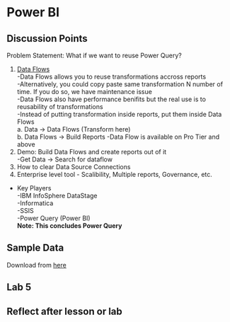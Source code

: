 # Power BI

## Discussion Points  
Problem Statement: What if we want to reuse Power Query?
1. [Data Flows](https://docs.microsoft.com/en-us/power-bi/media/service-dataflows-overview/powerbi-dataflows_01.png)  
  -Data Flows allows you to reuse transformations accross reports  
  -Alternatively, you could copy paste same transformation N number of time. If you do so, we have maintenance issue  
  -Data Flows also have performance benifits but the real use is to reusability of transformations  
  -Instead of putting transformation inside reports, put them inside Data Flows  
  a. Data -> Data Flows (Transform here)  
  b. Data Flows -> Build Reports 
  -Data Flow is available on Pro Tier and above
2. Demo: Build Data Flows and create reports out of it    
  -Get Data -> Search for dataflow  
3. How to clear Data Source Connections
4. Enterprise level tool - Scalibility, Multiple reports, Governance, etc.
  - Key Players  
  -IBM InfoSphere DataStage  
  -Informatica  
  -SSIS  
  -Power Query (Power BI)  
**Note: This concludes Power Query**


## Sample Data
Download from [here](https://docs.microsoft.com/en-us/power-bi/create-reports/sample-datasets)

## Lab 5


## Reflect after lesson or lab
